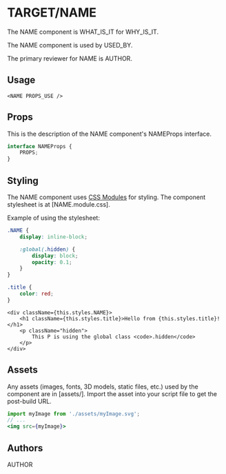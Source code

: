 # TARGET/NAME

The NAME component is WHAT_IS_IT for WHY_IS_IT.

The NAME component is used by USED_BY.

The primary reviewer for NAME is AUTHOR.

## Usage

```tsx
<NAME PROPS_USE />
```

## Props

This is the description of the NAME component's NAMEProps interface.

```ts
interface NAMEProps {
	PROPS;
}
```

## Styling

The NAME component uses [CSS Modules](https://github.com/css-modules/css-modules) for styling. The component stylesheet is at [NAME.module.css].

Example of using the stylesheet:

```css
.NAME {
	display: inline-block;

	:global(.hidden) {
		display: block;
		opacity: 0.1;
	}
}

.title {
	color: red;
}
```

```tsx
<div className={this.styles.NAME}>
	<h1 className={this.styles.title}>Hello from {this.styles.title}!</h1>
	<p className="hidden">
		This P is using the global class <code>.hidden</code>
	</p>
</div>
```

## Assets

Any assets (images, fonts, 3D models, static files, etc.) used by the component are in [assets/]. Import the asset into your script file to get the post-build URL.

```jsx
import myImage from './assets/myImage.svg';
// ...
<img src={myImage}>
```

## Authors

AUTHOR
